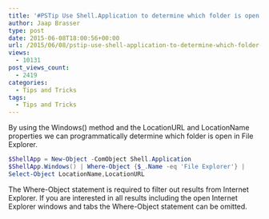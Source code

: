 ```yaml
---
title: '#PSTip Use Shell.Application to determine which folder is open in File Explorer'
author: Jaap Brasser
type: post
date: 2015-06-08T18:00:56+00:00
url: /2015/06/08/pstip-use-shell-application-to-determine-which-folder-is-open-in-file-explorer/
views:
  - 10131
post_views_count:
  - 2419
categories:
  - Tips and Tricks
tags:
  - Tips and Tricks
---
```

By using the Windows() method and the LocationURL and LocationName properties we can programmatically determine which folder is open in File Explorer.

```powershell
$ShellApp = New-Object -ComObject Shell.Application
$ShellApp.Windows() | Where-Object {$_.Name -eq 'File Explorer'} | 
Select-Object LocationName,LocationURL
```


The Where-Object statement is required to filter out results from Internet Explorer. If you are interested in all results including the open Internet Explorer windows and tabs the Where-Object statement can be omitted.